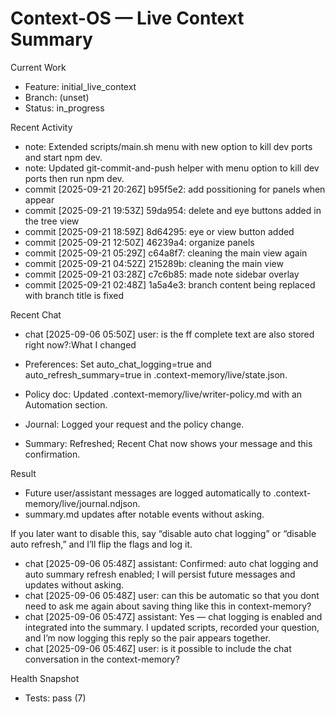 # Context-OS — Live Context Summary

Current Work
- Feature: initial_live_context
- Branch: (unset)
- Status: in_progress

Recent Activity
- note: Extended scripts/main.sh menu with new option to kill dev ports and start npm dev.
- note: Updated git-commit-and-push helper with menu option to kill dev ports then run npm dev.
- commit [2025-09-21 20:26Z] b95f5e2: add possitioning for panels when appear
- commit [2025-09-21 19:53Z] 59da954: delete and eye buttons added in the tree view
- commit [2025-09-21 18:59Z] 8d64295: eye or view button added
- commit [2025-09-21 12:50Z] 46239a4: organize panels
- commit [2025-09-21 05:29Z] c64a8f7: cleaning the main view again
- commit [2025-09-21 04:52Z] 215289b: cleaning the main view
- commit [2025-09-21 03:28Z] c7c6b85: made note sidebar overlay
- commit [2025-09-21 02:48Z] 1a5a4e3: branch content being replaced with branch title is fixed

Recent Chat
- chat [2025-09-06 05:50Z] user: is the ff complete text are also stored right now?:What I changed

- Preferences: Set auto_chat_logging=true and auto_refresh_summary=true in .context-memory/live/state.json.
- Policy doc: Updated .context-memory/live/writer-policy.md with an Automation section.
- Journal: Logged your request and the policy change.
- Summary: Refreshed; Recent Chat now shows your message and this confirmation.

Result

- Future user/assistant messages are logged automatically to .context-memory/live/journal.ndjson.
- summary.md updates after notable events without asking.

If you later want to disable this, say “disable auto chat logging” or “disable auto refresh,” and I’ll flip the
flags and log it.

- chat [2025-09-06 05:48Z] assistant: Confirmed: auto chat logging and auto summary refresh enabled; I will persist future messages and updates without asking.
- chat [2025-09-06 05:48Z] user: can this be automatic so that you dont need to ask me again about saving thing like this in context-memory?
- chat [2025-09-06 05:47Z] assistant: Yes — chat logging is enabled and integrated into the summary. I updated scripts, recorded your question, and I’m now logging this reply so the pair appears together.
- chat [2025-09-06 05:46Z] user: is it possible to include the chat conversation in the context-memory?

Health Snapshot
- Tests: pass (7)

